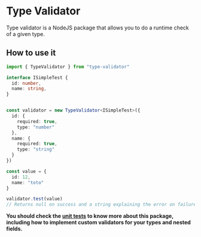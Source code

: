 # Type Validator

Type validator is a NodeJS package that allows you to do a runtime check of a given type.

## How to use it

```typescript
import { TypeValidator } from "type-validator"

interface ISimpleTest {
  id: number,
  name: string,
}


const validator = new TypeValidator<ISimpleTest>({
  id: {
    required: true,
    type: "number"
  },
  name: {
    required: true,
    type: "string"
  }
})

const value = {
  id: 12,
  name: "toto"
}

validator.test(value)
// Returns null on success and a string explaining the error on failure.
```

**You should check the [unit tests](https://github.com/Harmos274/type-validator/blob/master/tests/unit.test.ts) 
to know more about this package, including how to implement custom validators for your types and nested fields.**

